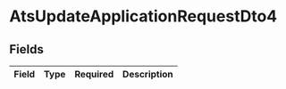 # AtsUpdateApplicationRequestDto4


## Fields

| Field       | Type        | Required    | Description |
| ----------- | ----------- | ----------- | ----------- |